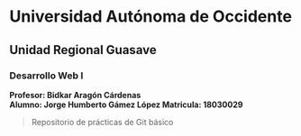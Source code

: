 # Universidad Autónoma de Occidente
## Unidad Regional Guasave
### Desarrollo Web I

**Profesor: Bidkar Aragón Cárdenas**<br>
**Alumno: Jorge Humberto Gámez López Matricula: 18030029**

> Repositorio de prácticas de Git básico